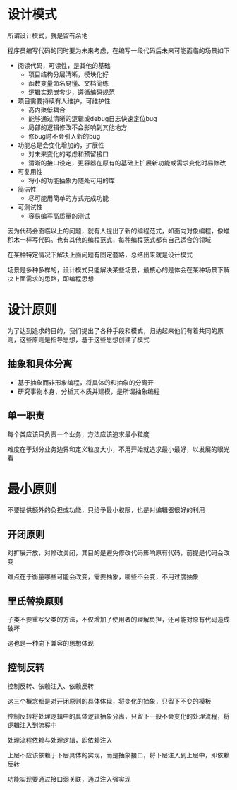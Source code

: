 # 设计模式
所谓设计模式，就是留有余地

程序员编写代码的同时要为未来考虑，在编写一段代码后未来可能面临的场景如下

- 阅读代码，可读性，是其他的基础
    - 项目结构分层清晰，模块化好
    - 函数变量命名易懂、文档简练
    - 逻辑实现嵌套少，遵循编码规范
- 项目需要持续有人维护，可维护性
    - 高内聚低耦合
    - 能够通过清晰的逻辑或debug日志快速定位bug
    - 局部的逻辑修改不会影响到其他地方
    - 修bug时不会引入新的bug
- 功能总是会变化增加的，扩展性
    - 对未来变化的考虑和预留接口
    - 清晰的接口设定，更容器在原有的基础上扩展新功能或需求变化时易修改
- 可复用性
    - 将小的功能抽象为随处可用的库
- 简洁性
    - 尽可能用简单的方式完成功能
- 可测试性
    - 容易编写高质量的测试

因为代码会面临以上的问题，就有人提出了新的编程范式，如面向对象编程，像堆积木一样写代码。也有其他的编程范式，每种编程范式都有自己适合的领域

在某种特定情况下解决上面问题有固定套路，总结出来就是设计模式

场景是多种多样的，设计模式只能解决某些场景，最核心的是体会在某种场景下解决上面需求的思路，即编程思想

# 设计原则
为了达到追求的目的，我们提出了各种手段和模式，归纳起来他们有着共同的原则，这些原则是指导思想，基于这些思想创建了模式

## 抽象和具体分离
- 基于抽象而非形象编程，将具体的和抽象的分离开
- 研究事物本身，分析其本质并建模，是所谓抽象编程

## 单一职责
每个类应该只负责一个业务，方法应该追求最小粒度

难度在于划分业务边界和定义粒度大小，不用开始就追求最小最好，以发展的眼光看

# 最小原则
不要提供额外的负担或功能，只给予最小权限，也是对编辑器很好的利用

## 开闭原则
对扩展开放，对修改关闭，其目的是避免修改代码影响原有代码，前提是代码会改变

难点在于衡量哪些可能会改变，需要抽象，哪些不会变，不用过度抽象

## 里氏替换原则
子类不要重写父类的方法，不仅增加了使用者的理解负担，还可能对原有代码造成破坏

这也是一种向下兼容的思想体现

## 控制反转
控制反转、依赖注入、依赖反转

这三个概念都是对开闭原则的具体体现，将变化的抽象，只留下不变的模板

控制反转将处理逻辑中的具体逻辑抽象分离，只留下一般不会变化的处理流程，将逻辑注入到流程中

处理流程依赖与处理逻辑，即依赖注入

上层不应该依赖于下层具体的实现，而是抽象接口，将下层注入到上层中，即依赖反转

功能实现要通过接口弱关联，通过注入强实现




